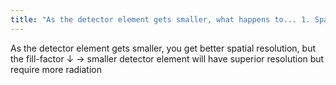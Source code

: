 ```yaml
---
title: "As the detector element gets smaller, what happens to... 1. Spatial Resolution 2. Radiation"
---
```

As the detector element gets smaller, you get better spatial resolution, but the fill-factor &#8595; &#8594; smaller detector element will have superior resolution but require more radiation


